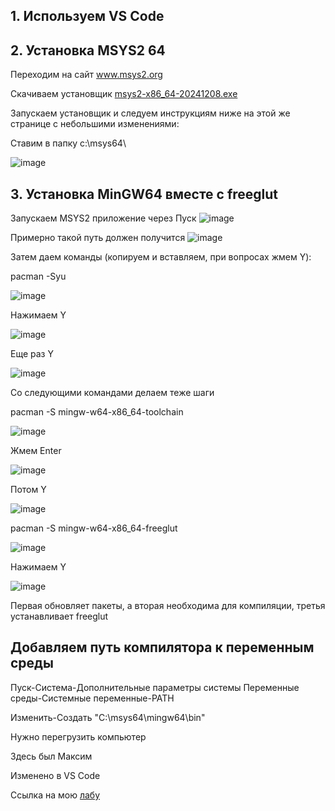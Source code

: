 ## 1. Используем VS Code
## 2. Установка MSYS2 64
Переходим на сайт <a href="https://www.msys2.org/" target="_blank">www.msys2.org</a>

Скачиваем установщик <a href="https://github.com/msys2/msys2-installer/releases/download/2024-12-08/msys2-x86_64-20241208.exe" target="_blank"> msys2-x86_64-20241208.exe</a>

Запускаем установщик и следуем инструкциям ниже на этой же странице с небольшими изменениями:

Cтавим в папку c:\msys64\

![image](https://github.com/user-attachments/assets/b4f326e3-213b-4d07-ab8b-55d9cc401882)

## 3. Установка MinGW64 вместе с freeglut</h2>
Запускаем MSYS2 приложение через Пуск
![image](https://github.com/user-attachments/assets/3e9ec6af-831e-40c4-b6aa-68eaf09693c9)

Примерно такой путь должен получится
![image](https://github.com/user-attachments/assets/46d81321-9c6f-474d-9e23-ba83590ab4be)

Затем даем команды (копируем и вставляем, при вопросах жмем Y):

pacman -Syu

![image](https://github.com/user-attachments/assets/cf5d68f8-9f7e-444e-ad5a-488d6da138be)

Нажимаем Y

![image](https://github.com/user-attachments/assets/e78a71fd-8374-4d89-94c9-acd2b7b4aa37)

Еще раз Y

![image](https://github.com/user-attachments/assets/7a5f29a4-c250-496c-8fc5-8e97129ba638)

Со следующими командами делаем теже шаги

pacman -S mingw-w64-x86_64-toolchain

![image](https://github.com/user-attachments/assets/821cfc53-9b1d-4c98-b542-c1e2657b9e44)

Жмем Enter

![image](https://github.com/user-attachments/assets/810fd2d5-6450-48ef-a6e4-905147bd8afd)

Потом Y

![image](https://github.com/user-attachments/assets/004bafb9-feb0-4775-82d1-cdafccd7570d)


pacman -S mingw-w64-x86_64-freeglut

![image](https://github.com/user-attachments/assets/b6a8d2d3-01fb-459e-98ed-f6760b1d7776)

Нажимаем Y

![image](https://github.com/user-attachments/assets/67bfedac-eb68-49c6-8a0b-98291025cf57)

Первая обновляет пакеты, а вторая необходима для компиляции, третья устанавливает freeglut

## Добавляем путь компилятора к переменным среды

Пуск-Система-Дополнительные параметры системы Переменные среды-Системные переменные-PATH

Изменить-Создать "C:\msys64\mingw64\bin\"

Нужно перегрузить компьютер

Здесь был Максим

Изменено в VS Code

Ссылка на мою <a href="https://github.com/lazy-santa/Embedded-System-Labs" target="_blank"> лабу</a>


